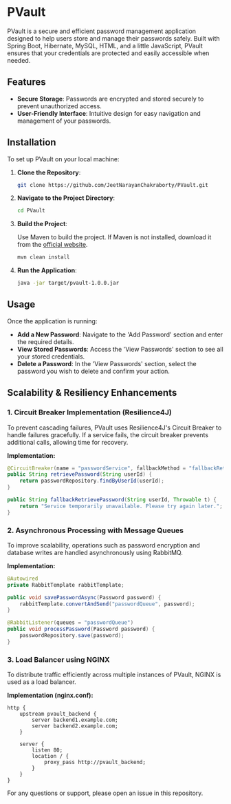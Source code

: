 # PVault

PVault is a secure and efficient password management application designed to help users store and manage their passwords safely. Built with Spring Boot, Hibernate, MySQL, HTML, and a little JavaScript, PVault ensures that your credentials are protected and easily accessible when needed.

## Features

- **Secure Storage**: Passwords are encrypted and stored securely to prevent unauthorized access.
- **User-Friendly Interface**: Intuitive design for easy navigation and management of your passwords.

## Installation

To set up PVault on your local machine:

1. **Clone the Repository**:

   ```bash
   git clone https://github.com/JeetNarayanChakraborty/PVault.git
   ```

2. **Navigate to the Project Directory**:

   ```bash
   cd PVault
   ```

3. **Build the Project**:

   Use Maven to build the project. If Maven is not installed, download it from the [official website](https://maven.apache.org/).

   ```bash
   mvn clean install
   ```

4. **Run the Application**:

   ```bash
   java -jar target/pvault-1.0.0.jar
   ```

## Usage

Once the application is running:

- **Add a New Password**: Navigate to the 'Add Password' section and enter the required details.
- **View Stored Passwords**: Access the 'View Passwords' section to see all your stored credentials.
- **Delete a Password**: In the 'View Passwords' section, select the password you wish to delete and confirm your action.

## Scalability & Resiliency Enhancements

### 1. Circuit Breaker Implementation (Resilience4J)
To prevent cascading failures, PVault uses Resilience4J's Circuit Breaker to handle failures gracefully. If a service fails, the circuit breaker prevents additional calls, allowing time for recovery.

**Implementation:**
```java
@CircuitBreaker(name = "passwordService", fallbackMethod = "fallbackRetrievePassword")
public String retrievePassword(String userId) {
    return passwordRepository.findByUserId(userId);
}

public String fallbackRetrievePassword(String userId, Throwable t) {
    return "Service temporarily unavailable. Please try again later.";
}
```

### 2. Asynchronous Processing with Message Queues
To improve scalability, operations such as password encryption and database writes are handled asynchronously using RabbitMQ.

**Implementation:**
```java
@Autowired
private RabbitTemplate rabbitTemplate;

public void savePasswordAsync(Password password) {
    rabbitTemplate.convertAndSend("passwordQueue", password);
}

@RabbitListener(queues = "passwordQueue")
public void processPassword(Password password) {
    passwordRepository.save(password);
}
```

### 3. Load Balancer using NGINX
To distribute traffic efficiently across multiple instances of PVault, NGINX is used as a load balancer.

**Implementation (nginx.conf):**
```nginx
http {
    upstream pvault_backend {
        server backend1.example.com;
        server backend2.example.com;
    }
    
    server {
        listen 80;
        location / {
            proxy_pass http://pvault_backend;
        }
    }
}
```

For any questions or support, please open an issue in this repository.


